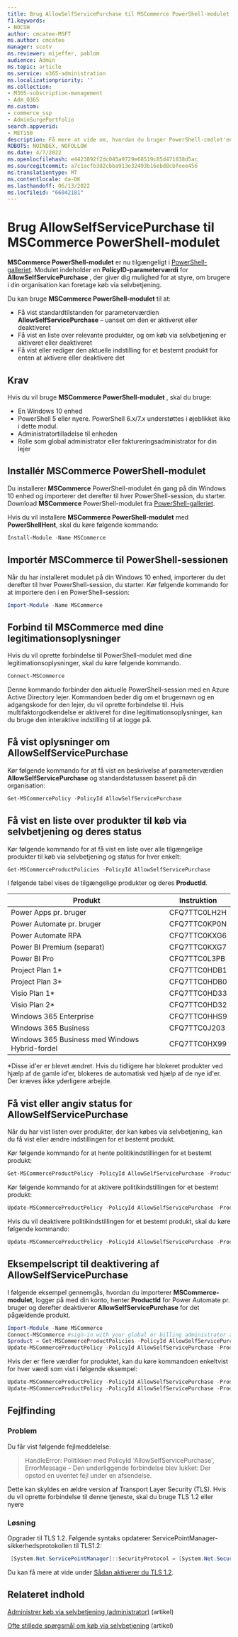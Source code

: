 ```yaml
---
title: Brug AllowSelfServicePurchase til MSCommerce PowerShell-modulet
f1.keywords:
- NOCSH
author: cmcatee-MSFT
ms.author: cmcatee
manager: scotv
ms.reviewer: mijeffer, pablom
audience: Admin
ms.topic: article
ms.service: o365-administration
ms.localizationpriority: ''
ms.collection:
- M365-subscription-management
- Adm_O365
ms.custom:
- commerce_ssp
- AdminSurgePortfolio
search.appverid:
- MET150
description: Få mere at vide om, hvordan du bruger PowerShell-cmdlet'en AllowSelfServicePurchase til at slå køb via selvbetjening til eller fra.
ROBOTS: NOINDEX, NOFOLLOW
ms.date: 4/7/2022
ms.openlocfilehash: e4423892f2dc045a9729e68519c85d471838d5ac
ms.sourcegitcommit: a7c1acfb3d2cbba913e32493b16ebd8cbfeee456
ms.translationtype: MT
ms.contentlocale: da-DK
ms.lasthandoff: 06/13/2022
ms.locfileid: "66042181"
---
```

# <a name="use-allowselfservicepurchase-for-the-mscommerce-powershell-module"></a>Brug AllowSelfServicePurchase til MSCommerce PowerShell-modulet

**MSCommerce PowerShell-modulet** er nu tilgængeligt i [PowerShell-galleriet](https://aka.ms/allowselfservicepurchase-powershell-gallery). Modulet indeholder en **PolicyID-parameterværdi** for **AllowSelfServicePurchase** , der giver dig mulighed for at styre, om brugere i din organisation kan foretage køb via selvbetjening.

Du kan bruge **MSCommerce PowerShell-modulet** til at:

- Få vist standardtilstanden for parameterværdien **AllowSelfServicePurchase** – uanset om den er aktiveret eller deaktiveret
- Få vist en liste over relevante produkter, og om køb via selvbetjening er aktiveret eller deaktiveret
- Få vist eller rediger den aktuelle indstilling for et bestemt produkt for enten at aktivere eller deaktivere det

## <a name="requirements"></a>Krav

Hvis du vil bruge **MSCommerce PowerShell-modulet** , skal du bruge:

- En Windows 10 enhed
- PowerShell 5 eller nyere. PowerShell 6.x/7.x understøttes i øjeblikket ikke i dette modul.
- Administratortilladelse til enheden
- Rolle som global administrator eller faktureringsadministrator for din lejer

## <a name="install-the-mscommerce-powershell-module"></a>Installér MSCommerce PowerShell-modulet

Du installerer **MSCommerce** PowerShell-modulet én gang på din Windows 10 enhed og importerer det derefter til hver PowerShell-session, du starter. Download **MSCommerce** PowerShell-modulet fra [PowerShell-galleriet](https://aka.ms/allowselfservicepurchase-powershell-gallery).

Hvis du vil installere **MSCommerce PowerShell-modulet** med **PowerShellHent**, skal du køre følgende kommando:

```powershell
Install-Module -Name MSCommerce
```

## <a name="import-mscommerce-into-the-powershell-session"></a>Importér MSCommerce til PowerShell-sessionen

Når du har installeret modulet på din Windows 10 enhed, importerer du det derefter til hver PowerShell-session, du starter. Kør følgende kommando for at importere den i en PowerShell-session:

```powershell
Import-Module -Name MSCommerce
```

## <a name="connect-to-mscommerce-with-your-credentials"></a>Forbind til MSCommerce med dine legitimationsoplysninger

Hvis du vil oprette forbindelse til PowerShell-modulet med dine legitimationsoplysninger, skal du køre følgende kommando.

```powershell
Connect-MSCommerce
```

Denne kommando forbinder den aktuelle PowerShell-session med en Azure Active Directory lejer. Kommandoen beder dig om et brugernavn og en adgangskode for den lejer, du vil oprette forbindelse til. Hvis multifaktorgodkendelse er aktiveret for dine legitimationsoplysninger, kan du bruge den interaktive indstilling til at logge på.

## <a name="view-details-for-allowselfservicepurchase"></a>Få vist oplysninger om AllowSelfServicePurchase

Kør følgende kommando for at få vist en beskrivelse af parameterværdien **AllowSelfServicePurchase** og standardstatussen baseret på din organisation:

```powershell
Get-MSCommercePolicy -PolicyId AllowSelfServicePurchase
```

## <a name="view-a-list-of-self-service-purchase-products-and-their-status"></a>Få vist en liste over produkter til køb via selvbetjening og deres status

Kør følgende kommando for at få vist en liste over alle tilgængelige produkter til køb via selvbetjening og status for hver enkelt:

```powershell
Get-MSCommerceProductPolicies -PolicyId AllowSelfServicePurchase
```

I følgende tabel vises de tilgængelige produkter og deres **ProductId**.

| Produkt | Instruktion |
|-----------------------------|--------------|
| Power Apps pr. bruger | CFQ7TTC0LH2H |
| Power Automate pr. bruger | CFQ7TTC0KP0N |
| Power Automate RPA | CFQ7TTC0KXG6  |
| Power BI Premium (separat) | CFQ7TTC0KXG7  |
| Power BI Pro | CFQ7TTC0L3PB |
| Project Plan 1* | CFQ7TTC0HDB1 |
| Project Plan 3* | CFQ7TTC0HDB0 |
| Visio Plan 1* | CFQ7TTC0HD33 |
| Visio Plan 2* | CFQ7TTC0HD32 |
| Windows 365 Enterprise | CFQ7TTC0HHS9 |
| Windows 365 Business | CFQ7TTC0J203 |
| Windows 365 Business med Windows Hybrid-fordel | CFQ7TTC0HX99 |

*Disse id'er er blevet ændret. Hvis du tidligere har blokeret produkter ved hjælp af de gamle id'er, blokeres de automatisk ved hjælp af de nye id'er. Der kræves ikke yderligere arbejde.

## <a name="view-or-set-the-status-for-allowselfservicepurchase"></a>Få vist eller angiv status for AllowSelfServicePurchase

Når du har vist listen over produkter, der kan købes via selvbetjening, kan du få vist eller ændre indstillingen for et bestemt produkt.

Kør følgende kommando for at hente politikindstillingen for et bestemt produkt:

```powershell
Get-MSCommerceProductPolicy -PolicyId AllowSelfServicePurchase -ProductId CFQ7TTC0KP0N
```

Kør følgende kommando for at aktivere politikindstillingen for et bestemt produkt:

```powershell
Update-MSCommerceProductPolicy -PolicyId AllowSelfServicePurchase -ProductId CFQ7TTC0KP0N -Enabled $True
```

Hvis du vil deaktivere politikindstillingen for et bestemt produkt, skal du køre følgende kommando:

```powershell
Update-MSCommerceProductPolicy -PolicyId AllowSelfServicePurchase -ProductId CFQ7TTC0KP0N -Enabled $False
```

## <a name="example-script-to-disable-allowselfservicepurchase"></a>Eksempelscript til deaktivering af AllowSelfServicePurchase

I følgende eksempel gennemgås, hvordan du importerer **MSCommerce-modulet**, logger på med din konto, henter **ProductId** for Power Automate pr. bruger og derefter deaktiverer **AllowSelfServicePurchase** for det pågældende produkt.

```powershell
Import-Module -Name MSCommerce
Connect-MSCommerce #sign-in with your global or billing administrator account when prompted
$product = Get-MSCommerceProductPolicies -PolicyId AllowSelfServicePurchase | where {$_.ProductName -match 'Power Automate per user'}
Update-MSCommerceProductPolicy -PolicyId AllowSelfServicePurchase -ProductId $product.ProductID -Enabled $false
```

Hvis der er flere værdier for produktet, kan du køre kommandoen enkeltvist for hver værdi som vist i følgende eksempel:

```powershell
Update-MSCommerceProductPolicy -PolicyId AllowSelfServicePurchase -ProductId $product[0].ProductID -Enabled $false
Update-MSCommerceProductPolicy -PolicyId AllowSelfServicePurchase -ProductId $product[1].ProductID -Enabled $false
```


## <a name="troubleshooting"></a>Fejlfinding

### <a name="problem"></a>Problem

Du får vist følgende fejlmeddelelse:

> HandleError: Politikken med PolicyId 'AllowSelfServicePurchase', ErrorMessage – Den underliggende forbindelse blev lukket: Der opstod en uventet fejl under en afsendelse.

Dette kan skyldes en ældre version af Transport Layer Security (TLS). Hvis du vil oprette forbindelse til denne tjeneste, skal du bruge TLS 1.2 eller nyere

### <a name="solution"></a>Løsning

Opgrader til TLS 1.2. Følgende syntaks opdaterer ServicePointManager-sikkerhedsprotokollen til TLS1.2:

```powershell
 [System.Net.ServicePointManager]::SecurityProtocol = [System.Net.SecurityProtocolType]::Tls12
```

Du kan få mere at vide under [Sådan aktiverer du TLS 1.2](/mem/configmgr/core/plan-design/security/enable-tls-1-2).

<!--
## Uninstall the MSCommerce module

Before you uninstall the MSCommerce module, close your current PowerShell session, then open a new session with admin rights.

To remove the **MSCommerce** PowerShell module from your computer, run the following command:

```powershell
Uninstall-Module -Name MSCommerce
```-->

## <a name="related-content"></a>Relateret indhold

[Administrer køb via selvbetjening (administrator)](manage-self-service-purchases-admins.md) (artikel)

[Ofte stillede spørgsmål om køb via selvbetjening](self-service-purchase-faq.yml) (artikel)
